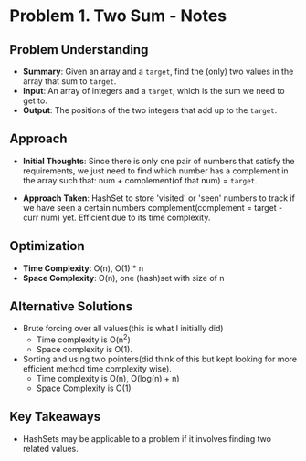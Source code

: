 # Problem 1. Two Sum - Notes
## Problem Understanding
- **Summary**: Given an array and a `target`, find the (only) two values in the array that sum to `target`.
- **Input**: An array of integers and a `target`, which is the sum we need to get to.  
- **Output**: The positions of the two integers that add up to the `target`.

## Approach
- **Initial Thoughts**: Since there is only one pair of numbers that satisfy the requirements, we just need to find which number has a complement in the array such that: num + complement(of that num) = `target`.

- **Approach Taken**: HashSet to store 'visited' or 'seen' numbers to track if we have seen a certain numbers complement(complement = target - curr num) yet. Efficient due to its time complexity.

<!-- ## Approach 2
- **Initial Thoughts**: 
- **Approach Taken**: 
- **Why This Approach**:  -->

<!-- ## Challenges
- **Obstacles Faced**: 
- **Edge Cases**: None -->

## Optimization
- **Time Complexity**: O(n), O(1) * n
- **Space Complexity**: O(n), one (hash)set with size of n

## Alternative Solutions
- Brute forcing over all values(this is what I initially did)
    * Time complexity is O(n<sup>2</sup>)
    * Space complexity is O(1).
- Sorting and using two pointers(did think of this but kept looking for more efficient method time complexity wise).
    * Time complexity is O(n), O(log(n) + n)
    * Space Complexity is O(1)

## Key Takeaways
- HashSets may be applicable to a problem if it involves finding two related values.

<!-- ## Additional Resources
- N/A -->